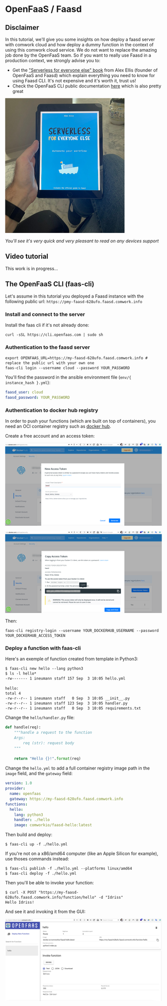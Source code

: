 # OpenFaaS / Faasd

## Disclaimer

In this tutorial, we'll give you some insights on how deploy a faasd server with comwork cloud and how deploy a dummy function in the context of using this comwork cloud service. We do not want to replace the amazing job done by the OpenFaaS team. So if you want to really use Faasd in a production context, we strongly advise you to:

* Get the ["Serverless for everyone else" book](https://openfaas.gumroad.com/l/serverless-for-everyone-else) from Alex Ellis (founder of OpenFaaS and Faasd) which explain everything you need to know for using Faasd CLI. It's not expensive and it's worth it, trust us!
* Check the OpenFaaS CLI public documentation [here](https://docs.openfaas.com) which is also pretty great

![serverless_book](../img/serverless_book.png)

_You'll see it's very quick and very pleasant to read on any devices support_

## Video tutorial

This work is in progress...

## The OpenFaaS CLI (faas-cli)

Let's assume in this tutorial you deployed a Faasd instance with the following public url: `https://pmy-faasd-628ufo.faasd.comwork.info`

### Install and connect to the server

Install the faas cli if it's not already done:

```shell
curl -sSL https://cli.openfaas.com | sudo sh
```

### Authentication to the faasd server

```shell
export OPENFAAS_URL=https://my-faasd-628ufo.faasd.comwork.info # replace the public url with your own one
faas-cli login --username cloud --password YOUR_PASSWORD
```

You'll find the password in the ansible environment file (`env/{ instance_hash }.yml`):

```yaml
faasd_user: cloud
faasd_password: YOUR_PASSWORD
```

### Authentication to docker hub registry

In order to push your functions (which are built on top of containers), you need an OCI container registry such as [docker hub](https://hub.docker.com).

Create a free account and an access token:

![docker_hub_at_1](../img/docker_hub_at_1.png)

![docker_hub_at_2](../img/docker_hub_at_2.png)

Then:

```shell
faas-cli registry-login --username YOUR_DOCKERHUB_USERNAME --password YOUR_DOCKERHUB_ACCESS_TOKEN
```

### Deploy a function with faas-cli

Here's an exemple of function created from template in Python3:

```shell
$ faas-cli new hello --lang python3
$ ls -l hello*
-rw------- 1 ineumann staff 157 Sep  3 10:05 hello.yml

hello:
total 4
-rw-r--r-- 1 ineumann staff   0 Sep  3 10:05 __init__.py
-rw-r--r-- 1 ineumann staff 123 Sep  3 10:05 handler.py
-rw-r--r-- 1 ineumann staff   0 Sep  3 10:05 requirements.txt
```

Change the `hello/handler.py` file:

```python
def handle(req):
    """handle a request to the function
    Args:
        req (str): request body
    """

    return "Hello {}!".format(req)
```

Change the `hello.yml` to add a full container registry image path in the `image` field, and the `gateway` field:

```yaml
version: 1.0
provider:
  name: openfaas
  gateway: https://my-faasd-628ufo.faasd.comwork.info
functions:
  hello:
    lang: python3
    handler: ./hello
    image: comworkio/faasd-hello:latest
```

Then build and deploy:

```shell
$ faas-cli up -f ./hello.yml
```

If you're not on a x86/amd64 computer (like an Apple Silicon for example), use thoses commands instead:

```shell
$ faas-cli publish -f ./hello.yml --platforms linux/amd64
$ faas-cli deploy -f ./hello.yml
```

Then you'll be able to invoke your function:

```shell
$ curl -X POST "https://my-faasd-628ufo.faasd.comwork.info/function/hello" -d "Idriss"
Hello Idriss!
```

And see it and invoking it from the GUI:

![faasd_hello_function](../img/faasd_hello_function.png)
